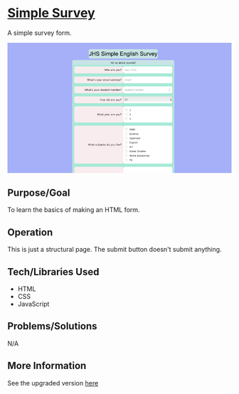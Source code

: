 # [Simple Survey]()
A simple survey form.

![Screenshot](screenshot.jpg)

## Purpose/Goal
To learn the basics of making an HTML form.

## Operation
This is just a structural page. The submit button doesn't submit anything.

## Tech/Libraries Used
* HTML
* CSS
* JavaScript

## Problems/Solutions
N/A

## More Information
See the upgraded version [here]()
